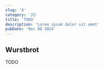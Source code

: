 ```yaml
---
slug: '8'
category: 'JS'
title: 'TODO'
description: 'Lorem ipsum dolor sit amet'
pubDate: 'Dec 08 2024'
---
```




## Wurstbrot

TODO
